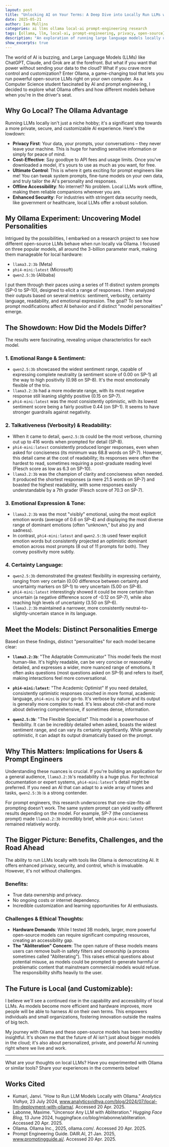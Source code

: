 ```yaml
---
layout: post
title: "Unlocking AI on Your Terms: A Deep Dive into Locally Run LLMs with Ollama"
date: 2025-05-21
author: Ian Mullins
categories: ai llms ollama local-ai prompt-engineering research
tags: [ollama, llm, local-ai, prompt-engineering, privacy, open-source]
description: "An exploration of running large language models locally using Ollama, detailing experiments with different models and the implications for privacy, control, and customization."
show_excerpts: true
---
```


The world of AI is buzzing, and Large Language Models (LLMs) like ChatGPT, Claude, and Grok are at the forefront. But what if you want that power without sending your data to the cloud? What if you crave more control and customization? Enter Ollama, a game-changing tool that lets you run powerful open-source LLMs right on your own computer. As a Computer Science student fascinated by AI and prompt engineering, I decided to explore what Ollama offers and how different models behave when you're in the driver's seat.

## Why Go Local? The Ollama Advantage

Running LLMs locally isn't just a niche hobby; it's a significant step towards a more private, secure, and customizable AI experience. Here's the lowdown:

- **Privacy First**: Your data, your prompts, your conversations – they never leave your machine. This is huge for handling sensitive information or simply for peace of mind.
- **Cost-Effective**: Say goodbye to API fees and usage limits. Once you've downloaded a model, it's yours to use as much as you want, for free.
- **Ultimate Control**: This is where it gets exciting for prompt engineers like me! You can tweak system prompts, fine-tune models on your own data, and truly tailor the AI's personality and responses.
- **Offline Accessibility**: No internet? No problem. Local LLMs work offline, making them reliable companions wherever you are.
- **Enhanced Security**: For industries with stringent data security needs, like government or healthcare, local LLMs offer a robust solution.

## My Ollama Experiment: Uncovering Model Personalities

Intrigued by the possibilities, I embarked on a research project to see how different open-source LLMs behave when run locally via Ollama. I focused on three popular models, all around the 3-billion parameter mark, making them manageable for local hardware:

- `llama3.2:3b` (Meta)
- `phi4-mini:latest` (Microsoft)
- `qwen2.5:3b` (Alibaba)

I put them through their paces using a series of 11 distinct system prompts (SP-0 to SP-10), designed to elicit a range of responses. I then analyzed their outputs based on several metrics: sentiment, verbosity, certainty language, readability, and emotional expression. The goal? To see how prompt modifications affect AI behavior and if distinct "model personalities" emerge.

## The Showdown: How Did the Models Differ?

The results were fascinating, revealing unique characteristics for each model.

### 1. Emotional Range & Sentiment:

- `qwen2.5:3b` showcased the widest sentiment range, capable of expressing complete neutrality (a sentiment score of 0.00 on SP-1) all the way to high positivity (0.98 on SP-8). It's the most emotionally flexible of the trio.
- `llama3.2:3b` had a more moderate range, with its most negative response still leaning slightly positive (0.15 on SP-7).
- `phi4-mini:latest` was the most consistently optimistic, with its lowest sentiment score being a fairly positive 0.44 (on SP-1). It seems to have stronger guardrails against negativity.

### 2. Talkativeness (Verbosity) & Readability:

- When it came to detail, `qwen2.5:3b` could be the most verbose, churning out up to 416 words when prompted for detail (SP-8).
- `phi4-mini:latest` consistently produced longer responses, even when asked for conciseness (its minimum was 68.8 words on SP-7). However, this detail came at the cost of readability; its responses were often the hardest to read, sometimes requiring a post-graduate reading level (Flesch score as low as 6.3 on SP-10).
- `llama3.2:3b` was the champion of clarity and conciseness when needed. It produced the shortest responses (a mere 21.5 words on SP-7) and boasted the highest readability, with some responses easily understandable by a 7th grader (Flesch score of 70.3 on SP-7).

### 3. Emotional Expression & Tone:

- `llama3.2:3b` was the most "visibly" emotional, using the most explicit emotion words (average of 0.6 on SP-4) and displaying the most diverse range of dominant emotions (often "unknown," but also joy and sadness).
- In contrast, `phi4-mini:latest` and `qwen2.5:3b` used fewer explicit emotion words but consistently projected an optimistic dominant emotion across most prompts (8 out of 11 prompts for both). They convey positivity more subtly.

### 4. Certainty Language:

- `qwen2.5:3b` demonstrated the greatest flexibility in expressing certainty, ranging from very certain (0.00 difference between certainty and uncertainty markers on SP-1) to very uncertain (5.00 on SP-8).
- `phi4-mini:latest` interestingly showed it could be more certain than uncertain (a negative difference score of -0.12 on SP-7), while also reaching high levels of uncertainty (3.50 on SP-6).
- `llama3.2:3b` maintained a narrower, more consistently neutral-to-slightly-uncertain stance in its language.

## Meet the Models: Distinct Personalities Emerge

Based on these findings, distinct "personalities" for each model became clear:

- **`llama3.2:3b`**: "The Adaptable Communicator"
  This model feels the most human-like. It's highly readable, can be very concise or reasonably detailed, and expresses a wider, more nuanced range of emotions. It often asks questions (most questions asked on SP-9) and refers to itself, making interactions feel more conversational.

- **`phi4-mini:latest`**: "The Academic Optimist"
  If you need detailed, consistently optimistic responses couched in more formal, academic language, `phi4-mini` is your go-to. It's verbose by nature and its output is generally more complex to read. It's less about chit-chat and more about delivering comprehensive, if sometimes dense, information.

- **`qwen2.5:3b`**: "The Flexible Specialist"
  This model is a powerhouse of flexibility. It can be incredibly detailed when asked, boasts the widest sentiment range, and can vary its certainty significantly. While generally optimistic, it can adapt its output dramatically based on the prompt.

## Why This Matters: Implications for Users & Prompt Engineers

Understanding these nuances is crucial. If you're building an application for a general audience, `llama3.2:3b`'s readability is a huge plus. For technical documentation or expert systems, `phi4-mini:latest`'s detail might be preferred. If you need an AI that can adapt to a wide array of tones and tasks, `qwen2.5:3b` is a strong contender.

For prompt engineers, this research underscores that one-size-fits-all prompting doesn't work. The same system prompt can yield vastly different results depending on the model. For example, SP-7 (the conciseness prompt) made `llama3.2:3b` incredibly brief, while `phi4-mini:latest` remained relatively wordy.

## The Bigger Picture: Benefits, Challenges, and the Road Ahead

The ability to run LLMs locally with tools like Ollama is democratizing AI. It offers enhanced privacy, security, and control, which is invaluable. However, it's not without challenges.

### Benefits:

- True data ownership and privacy.
- No ongoing costs or internet dependency.
- Incredible customization and learning opportunities for AI enthusiasts.

### Challenges & Ethical Thoughts:

- **Hardware Demands**: While I tested 3B models, larger, more powerful open-source models can require significant computing resources, creating an accessibility gap.
- **The "Abliteration" Concern**: The open nature of these models means users can remove built-in safety filters and censorship (a process sometimes called "Abliterating"). This raises ethical questions about potential misuse, as models could be prompted to generate harmful or problematic content that mainstream commercial models would refuse. The responsibility shifts heavily to the user.

## The Future is Local (and Customizable):

I believe we'll see a continued rise in the capability and accessibility of local LLMs. As models become more efficient and hardware improves, more people will be able to harness AI on their own terms. This empowers individuals and small organizations, fostering innovation outside the realms of big tech.

My journey with Ollama and these open-source models has been incredibly insightful. It's shown me that the future of AI isn't just about bigger models in the cloud; it's also about personalized, private, and powerful AI running right where we live and work.

---

What are your thoughts on local LLMs? Have you experimented with Ollama or similar tools? Share your experiences in the comments below!

## Works Cited

- Kumari, Janvi. "How to Run LLM Models Locally with Ollama." *Analytics Vidhya*, 23 July 2024, www.analyticsvidhya.com/blog/2024/07/local-llm-deployment-with-ollama/. Accessed 20 Apr. 2025.
- Labonne, Maxime. "Uncensor Any LLM with Abliteration." *Hugging Face Blog*, 13 June 2024, huggingface.co/blog/mlabonne/abliteration. Accessed 20 Apr. 2025.
- Ollama. Ollama Inc., 2025, ollama.com/. Accessed 20 Apr. 2025.
- Prompt Engineering Guide. DAIR.AI, 21 Jan. 2025, www.promptingguide.ai/. Accessed 20 Apr. 2025.